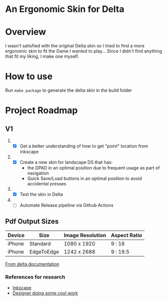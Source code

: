 # An Ergonomic Skin for Delta

# Overview
I wasn't satisfied with the original Delta skin so I tried to find a more ergonomic skin to fit the Game I wanted to play... Since I didn't find anything that fit my liking, I make one myself.

# How to use
Run `make package` to generate the delta skin in the build folder

# Project Roadmap
## V1
1. - [x] Get a better understanding of how to get "point" location from inkscape
2. - [x] Create a new skin for landscape DS that has:  
       - the DPAD in an optimal position due to frequent usage as part of navigation
       - Quick Save/Load buttons in an optimal position to avoid accidental presses
3. - [x] Test the skin in Delta
4. - [ ] Automate Release pipeline via Github Actions

## Pdf Output Sizes

| Device | Size       | Image Resolution | Aspect Ratio |
|--------|------------|------------------|--------------|
| iPhone | Standard   | 1080 x 1920      | 9 : 16       |
| iPhone | EdgeToEdge | 1242 x 2688      | 9 : 19.5     | 

[From delta documentation](https://noah978.gitbook.io/delta-docs/skins#assets)

### References for research
- [Inkscape](https://inkscape.org/)
- [Designer doing some cool work](https://whoisryosuke.com/blog/2024/the-guide-for-designing-delta-skins)